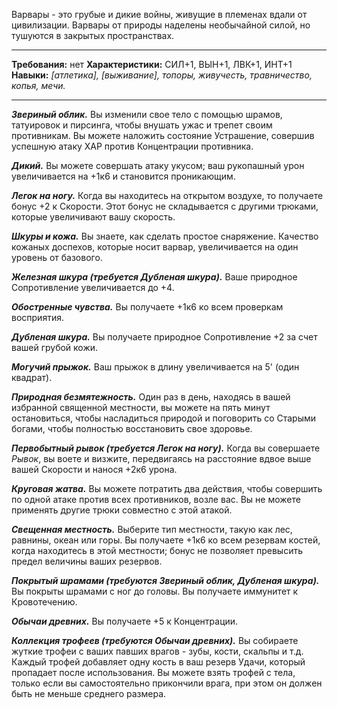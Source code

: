 Варвары - это грубые и дикие войны, живущие в племенах вдали от цивилизации. Варвары от природы наделены необычайной силой, но тушуются в закрытых пространствах.  
****
**Требования:** нет
**Характеристики:** СИЛ+1, ВЫН+1, ЛВК+1, ИНТ+1
**Навыки:** *\[атлетика\], \[выживание\], топоры, живучесть, травничество, копья, мечи.*
****
***Звериный облик.*** Вы изменили свое тело с помощью шрамов, татуировок и пирсинга, чтобы внушать ужас и трепет своим противникам. Вы можете наложить состояние Устрашение, совершив успешную атаку ХАР против Концентрации противника.

***Дикий.*** Вы можете совершать атаку укусом; ваш рукопашный урон увеличивается на +1к6 и становится проникающим.

***Легок на ногу.*** Когда вы находитесь на открытом воздухе, то получаете бонус +2 к Скорости. Этот бонус не складывается с другими трюками, которые увеличивают вашу скорость.

***Шкуры и кожа.*** Вы знаете, как сделать простое снаряжение. Качество кожаных доспехов, которые носит варвар, увеличивается на один уровень от базового. 

***Железная шкура (требуется Дубленая шкура).*** Ваше природное Сопротивление увеличивается до +4.

***Обостренные чувства.*** Вы получаете +1к6 ко всем проверкам восприятия.

***Дубленая шкура.*** Вы получаете природное Сопротивление +2 за счет вашей грубой кожи.

***Могучий прыжок.*** Ваш прыжок в длину увеличивается на 5' (один квадрат).

***Природная безмятежность.***  Один раз в день, находясь в вашей избранной священной местности, вы можете на пять минут остановиться, чтобы насладиться природой и поговорить со Старыми богами, чтобы полностью восстановить свое здоровье.

***Первобытный рывок (требуется Легок на ногу).*** Когда вы совершаете *Рывок*, вы воете и визжите, передвигаясь на расстояние вдвое выше вашей Скорости и нанося +2к6 урона.

***Круговая жатва.*** Вы можете потратить два действия, чтобы совершить по одной атаке против всех противников, возле вас. Вы не можете применять другие трюки совместно с этой атакой.

***Свещенная местность.*** Выберите тип местности, такую как лес, равнины, океан или горы. Вы получаете +1к6 ко всем резервам костей, когда находитесь в этой местности; бонус не позволяет превысить предел величины ваших резервов.

***Покрытый шрамами (требуются Звериный облик, Дубленая шкура).*** Вы покрыты шрамами с ног до головы. Вы получаете иммунитет к Кровотечению.

***Обычаи древних.*** Вы получаете +5 к Концентрации.

***Коллекция трофеев (требуются Обычаи древних).*** Вы собираете жуткие трофеи с ваших павших врагов - зубы, кости, скальпы и т.д. Каждый трофей добавляет одну кость в ваш резерв Удачи, который пропадает после использования. Вы можете взять трофей с тела, только если вы самостоятельно прикончили врага, при этом он должен быть не меньше среднего размера.